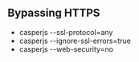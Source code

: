 ## Bypassing HTTPS

- casperjs --ssl-protocol=any
- casperjs --ignore-ssl-errors=true
- casperjs --web-security=no

